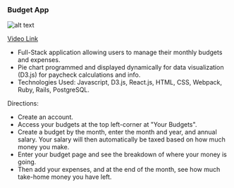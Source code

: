 ### Budget App

![alt text](http://g.recordit.co/nEHma6mcQK.gif)

[Video Link](https://www.youtube.com/watch?v=RHNEqIbuxw8)

- Full-Stack application allowing users to manage their monthly budgets and expenses.
- Pie chart programmed and displayed dynamically for data visualization (D3.js) for paycheck calculations and info.
- Technologies Used: Javascript, D3.js, React.js, HTML, CSS, Webpack, Ruby, Rails, PostgreSQL.	

Directions:
- Create an account.
- Access your budgets at the top left-corner at "Your Budgets".
- Create a budget by the month, enter the month and year, and annual salary. Your salary will then automatically be taxed based on how much money you make.
- Enter your budget page and see the breakdown of where your money is going.
- Then add your expenses, and at the end of the month, see how much take-home money you have left.
		
